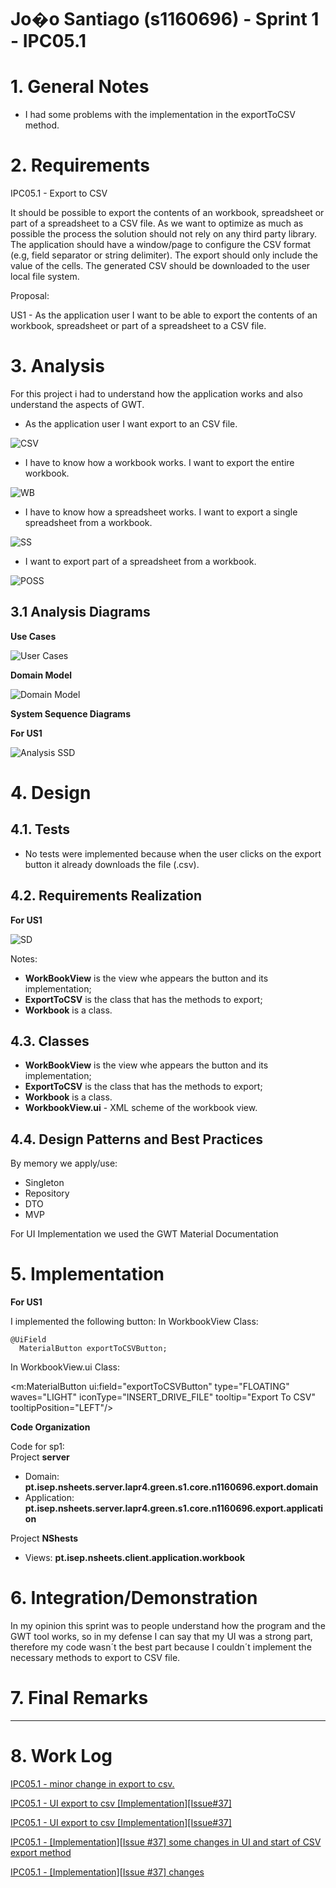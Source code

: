 **Jo�o Santiago** (s1160696) - Sprint 1 - IPC05.1
===============================
# 1. General Notes

- I had some problems with the implementation in the exportToCSV method.

# 2. Requirements

IPC05.1 - Export to CSV

It should be possible to export the contents of an workbook, spreadsheet or part of a spreadsheet to a CSV file. As we want to optimize as much as possible the process the solution should not rely on any third party library. The application should have a window/page to configure the CSV format (e.g, field separator or string delimiter). The export should only include the value of the cells. The generated CSV should be downloaded to the user local file system.

Proposal:

US1 - As the application user I want to be able to export the contents of an workbook, spreadsheet or part of a spreadsheet to a CSV file.


# 3. Analysis

For this project i had to understand how the application works and also understand the aspects of GWT.  

- As the application user I want export to an CSV file.

![CSV](ExportToCSVBtn.png)

- I have to know how a workbook works. I want to export the entire workbook.

![WB](wb.png)

- I have to know how a spreadsheet works. I want to export a single spreadsheet from a workbook.

![SS](ss.png)

- I want to export part of a spreadsheet from a workbook.

![POSS](partofss.png)

## 3.1 Analysis Diagrams

**Use Cases**

![User Cases](us.png)

**Domain Model**

![Domain Model](dm.png)


**System Sequence Diagrams**

**For US1**

![Analysis SSD](analysis.png)

# 4. Design

## 4.1. Tests

- No tests were implemented because when the user clicks on the export button it already downloads the file (.csv).

## 4.2. Requirements Realization

**For US1**

![SD](design.png)

Notes:  

- **WorkBookView** is the view whe appears the button and its implementation;    
- **ExportToCSV** is the class that has the methods to export;
- **Workbook** is a class.


## 4.3. Classes

- **WorkBookView** is the view whe appears the button and its implementation;    
- **ExportToCSV** is the class that has the methods to export;
- **Workbook** is a class.
-	**WorkbookView.ui** - XML scheme of the workbook view.


## 4.4. Design Patterns and Best Practices

By memory we apply/use:  
- Singleton  
- Repository  
- DTO  
- MVP

For UI Implementation we used the GWT Material Documentation   

# 5. Implementation

**For US1**

I implemented the following button:
In WorkbookView Class:

    @UiField
      MaterialButton exportToCSVButton;

In WorkbookView.ui Class:

<m:MaterialButton ui:field="exportToCSVButton" type="FLOATING" waves="LIGHT" iconType="INSERT_DRIVE_FILE" tooltip="Export To CSV" tooltipPosition="LEFT"/>


**Code Organization**  

Code for sp1:  
Project **server**
- Domain: **pt.isep.nsheets.server.lapr4.green.s1.core.n1160696.export.domain**
- Application: **pt.isep.nsheets.server.lapr4.green.s1.core.n1160696.export.application**


Project **NShests**
- Views: **pt.isep.nsheets.client.application.workbook**


# 6. Integration/Demonstration

In my opinion this sprint was to people understand how the program and the GWT tool works, so in my defense I can say that my UI was a strong part, therefore my code wasn´t the best part because I couldn´t implement the necessary methods to export to CSV file.


# 7. Final Remarks
----------------------------------------------------------------------------------------------------------------
# 8. Work Log

[IPC05.1 - minor change in export to csv.](https://bitbucket.org/lei-isep/lapr4-18-2dl/commits/856e1876eb1d44149705cffffe19dfe59d0ce23e)

[IPC05.1 - UI export to csv [Implementation][Issue#37]](https://bitbucket.org/lei-isep/lapr4-18-2dl/commits/ae01d54d65f549d2b771eaac28c0e4b1192f12b0)

[IPC05.1 - UI export to csv [Implementation][Issue#37]](https://bitbucket.org/lei-isep/lapr4-18-2dl/commits/abc392f60a2c82f01d7909b9e59e979bc606c5d7)

[IPC05.1 - [Implementation][Issue #37] some changes in UI and start of CSV export method](https://bitbucket.org/lei-isep/lapr4-18-2dl/commits/8f05fa33e67cdd022bd211e3de4b8ee9f679338b)

[IPC05.1 - [Implementation][Issue #37] changes](https://bitbucket.org/lei-isep/lapr4-18-2dl/commits/59678a26654ac518eb8600d7ed7e1de81bdfb458)
